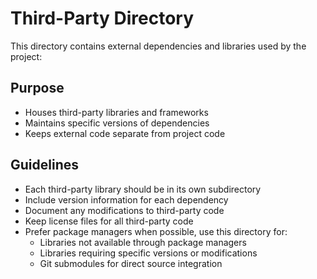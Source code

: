 # Third-Party Directory

This directory contains external dependencies and libraries used by the project:

## Purpose

- Houses third-party libraries and frameworks
- Maintains specific versions of dependencies
- Keeps external code separate from project code

## Guidelines

- Each third-party library should be in its own subdirectory
- Include version information for each dependency
- Document any modifications to third-party code
- Keep license files for all third-party code
- Prefer package managers when possible, use this directory for:
  - Libraries not available through package managers
  - Libraries requiring specific versions or modifications
  - Git submodules for direct source integration
